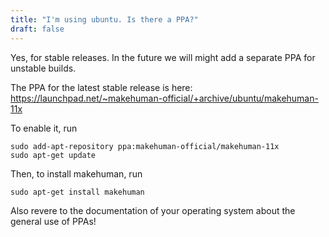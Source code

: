 ```yaml
---
title: "I'm using ubuntu. Is there a PPA?"
draft: false
---
```


Yes, for stable releases. In the future we will might add a separate PPA for unstable builds. 

The PPA for the latest stable release is here: https://launchpad.net/~makehuman-official/+archive/ubuntu/makehuman-11x

To enable it, run 

    sudo add-apt-repository ppa:makehuman-official/makehuman-11x
    sudo apt-get update

Then, to install makehuman, run

    sudo apt-get install makehuman

Also revere to the documentation of your operating system about the general use of PPAs!